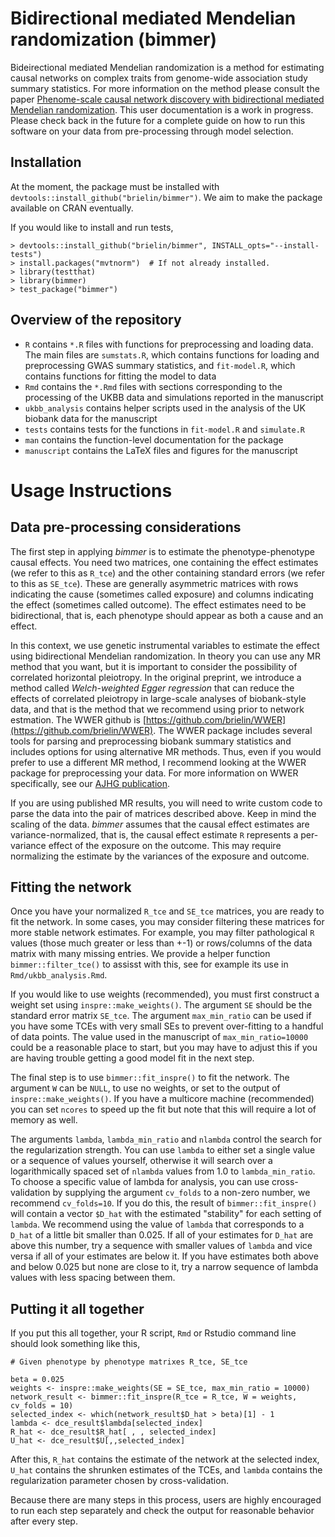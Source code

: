# Bidirectional mediated Mendelian randomization (bimmer)

Bideirectional mediated Mendelian randomization is a method for estimating
causal networks on complex traits from genome-wide association study
summary statistics. For more information on the method please consult the paper
[Phenome-scale causal network discovery with bidirectional mediated Mendelian randomization](https://www.biorxiv.org/content/10.1101/2020.06.18.160176v2).
This user documentation is a work in progress. Please check back in the future
for a complete guide on how to run this software on your data from
pre-processing through model selection. 


## Installation

At the moment, the package must be installed with
`devtools::install_github("brielin/bimmer")`. We aim to make the package
available on CRAN eventually.

If you would like to install and run tests,
```
> devtools::install_github("brielin/bimmer", INSTALL_opts="--install-tests")
> install.packages("mvtnorm")  # If not already installed.
> library(testthat)
> library(bimmer)
> test_package("bimmer")
```

## Overview of the repository
- `R` contains `*.R` files with functions for preprocessing and loading data. The
main files are `sumstats.R`, which contains functions for loading and preprocessing
GWAS summary statistics, and `fit-model.R`, which contains functions for fitting
the model to data
- `Rmd` contains the `*.Rmd` files with sections corresponding to the processing
of the UKBB data and simulations reported in the manuscript
- `ukbb_analysis` contains helper scripts used in the analysis of the UK
biobank data for the manuscript
- `tests` contains tests for the functions in `fit-model.R` and `simulate.R`
- `man` contains the function-level documentation for the package
- `manuscript` contains the LaTeX files and figures for the manuscript

# Usage Instructions

## Data pre-processing considerations

The first step in applying *bimmer* is to estimate the phenotype-phenotype
causal effects. You need two matrices, one containing the effect estimates
(we refer to this as `R_tce`) and the other containing standard errors
(we refer to this as `SE_tce`). These are generally asymmetric matrices with
rows indicating the cause (sometimes called exposure) and columns indicating
the effect (sometimes called outcome). The effect estimates need to be
bidirectional, that is, each phenotype should appear as both a cause and
an effect.

In this context, we use genetic instrumental variables
to estimate the effect using bidirectional Mendelian randomization. In theory
you can use any MR method that you want, but it is important to consider the
possibility of correlated horizontal pleiotropy. In the original preprint,
we introduce a method called *Welch-weighted Egger regression* that can 
reduce the effects of correlated pleiotropy in large-scale analyses of
biobank-style data, and that is the method that we recommend using prior
to network estmation. The WWER github is
[https://github.com/brielin/WWER](https://github.com/brielin/WWER). The WWER
package includes several tools for parsing and preprocessing biobank
summary statistics and includes options for using alternative MR methods.
Thus, even if you would prefer to use a different MR method, I recommend
looking at the WWER package for preprocessing your data. For more
information on WWER specifically, see our 
[AJHG publication](https://www.sciencedirect.com/science/article/pii/S0002929721003839).

If you are using published MR results, you will need to write custom code to
parse the data into the pair of matrices described above. Keep in mind the scaling
of the data. *bimmer* assumes that the causal effect estimates are variance-normalized,
that is, the causal effect estimate `R` represents a per-variance effect of
the exposure on the outcome. This may require normalizing the estimate by the
variances of the exposure and outcome.

## Fitting the network

Once you have your normalized `R_tce` and `SE_tce` matrices, you are ready to fit
the network. In some cases, you may consider filtering these matrices for more
stable network estimates. For example, you may filter pathological `R` values
(those much greater or less than +-1) or rows/columns of the data matrix with
many missing entries. We provide a helper function `bimmer::filter_tce()` to
assisst with this, see for example its use in `Rmd/ukbb_analysis.Rmd`.

If you would like to use weights (recommended), you must first construct a weight set using
`inspre::make_weights()`. The argument `SE` should be the standard error matrix
`SE_tce`. The argument `max_min_ratio`
can be used if you have some TCEs with very small SEs to prevent over-fitting
to a handful of data points. The value used in the manuscript of
`max_min_ratio=10000` could be a reasonable place to start, but you may have to
adjust this if you are having trouble getting a good model fit in the next
step.

The final step is to use `bimmer::fit_inspre()` to fit the network.
The argument `W` can be `NULL`, to use no weights, or set to the output
of `inspre::make_weights()`. If you have a multicore machine (recommended)
you can set `ncores` to speed up the fit but note that this will require a lot
of memory as well.

The arguments `lambda`, `lambda_min_ratio` and `nlambda` control the search for
the regularization strength. You can use `lambda` to either set a single value
or a sequence of values yourself, otherwise it will search over a
logarithmically spaced set of `nlambda` values from 1.0 to `lambda_min_ratio`.
To choose a specific value of lambda for analysis, you can use cross-validation
by supplying the argument `cv_folds` to a non-zero number, we recommend
`cv_folds=10`. If you do this, the result of `bimmer::fit_inspre()` will
contain a vector `$D_hat` with the estimated "stability" for each setting of
`lambda`. We recommend using the value of `lambda` that corresponds to a
`D_hat` of a little bit smaller than 0.025. If all of your estimates for `D_hat`
are above this number, try a sequence with smaller values of `lambda` and vice
versa if all of your estimates are below it. If you have estimates both above
and below 0.025 but none are close to it, try a narrow sequence of lambda values
with less spacing between them.

## Putting it all together

If you put this all together, your R script, `Rmd` or Rstudio command line should
look something like this,

```
# Given phenotype by phenotype matrixes R_tce, SE_tce

beta = 0.025
weights <- inspre::make_weights(SE = SE_tce, max_min_ratio = 10000)
network_result <- bimmer::fit_inspre(R_tce = R_tce, W = weights, cv_folds = 10)
selected_index <- which(network_result$D_hat > beta)[1] - 1
lambda <- dce_result$lambda[selected_index]
R_hat <- dce_result$R_hat[ , , selected_index]
U_hat <- dce_result$U[,,selected_index]
```

After this, `R_hat` contains the estimate of the network at the selected index,
`U_hat` contains the shrunken estimates of the TCEs, and `lambda` contains the
regularization parameter chosen by cross-validation.

Because there are many steps in this process, users are highly encouraged to
run each step separately and check the output for reasonable behavior after
every step.
